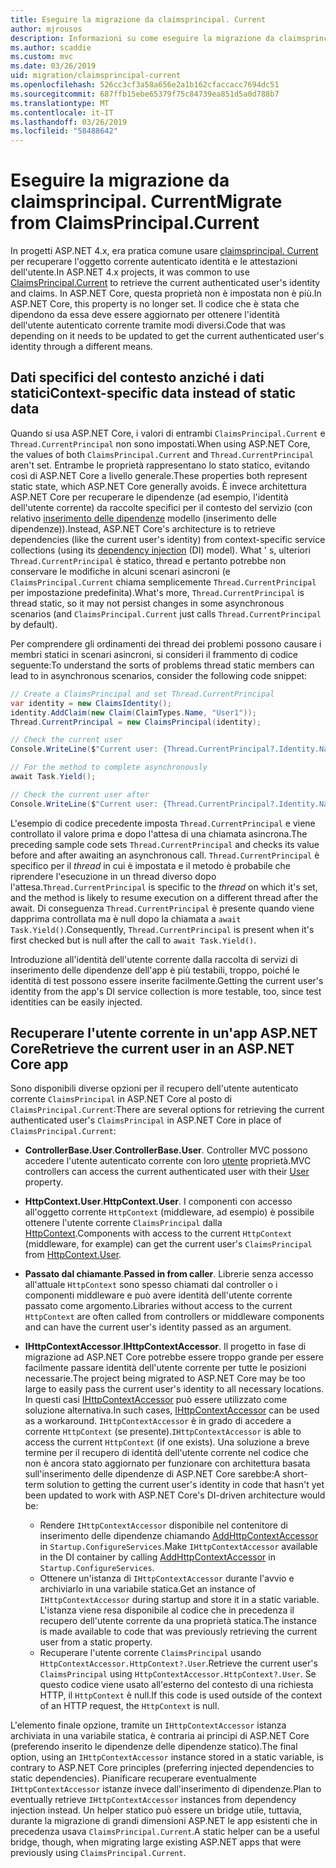 ```yaml
---
title: Eseguire la migrazione da claimsprincipal. Current
author: mjrousos
description: Informazioni su come eseguire la migrazione da claimsprincipal. Current per recuperare l'identità dell'utente autenticato corrente e le attestazioni in ASP.NET Core.
ms.author: scaddie
ms.custom: mvc
ms.date: 03/26/2019
uid: migration/claimsprincipal-current
ms.openlocfilehash: 526cc3cf3a58a656e2a1b162cfaccacc7694dc51
ms.sourcegitcommit: 687ffb15ebe65379f75c84739ea851d5a0d788b7
ms.translationtype: MT
ms.contentlocale: it-IT
ms.lasthandoff: 03/26/2019
ms.locfileid: "58488642"
---
```

# <a name="migrate-from-claimsprincipalcurrent"></a><span data-ttu-id="2776f-103">Eseguire la migrazione da claimsprincipal. Current</span><span class="sxs-lookup"><span data-stu-id="2776f-103">Migrate from ClaimsPrincipal.Current</span></span>

<span data-ttu-id="2776f-104">In progetti ASP.NET 4.x, era pratica comune usare [claimsprincipal. Current](/dotnet/api/system.security.claims.claimsprincipal.current) per recuperare l'oggetto corrente autenticato identità e le attestazioni dell'utente.</span><span class="sxs-lookup"><span data-stu-id="2776f-104">In ASP.NET 4.x projects, it was common to use [ClaimsPrincipal.Current](/dotnet/api/system.security.claims.claimsprincipal.current) to retrieve the current authenticated user's identity and claims.</span></span> <span data-ttu-id="2776f-105">In ASP.NET Core, questa proprietà non è impostata non è più.</span><span class="sxs-lookup"><span data-stu-id="2776f-105">In ASP.NET Core, this property is no longer set.</span></span> <span data-ttu-id="2776f-106">Il codice che è stata che dipendono da essa deve essere aggiornato per ottenere l'identità dell'utente autenticato corrente tramite modi diversi.</span><span class="sxs-lookup"><span data-stu-id="2776f-106">Code that was depending on it needs to be updated to get the current authenticated user's identity through a different means.</span></span>

## <a name="context-specific-data-instead-of-static-data"></a><span data-ttu-id="2776f-107">Dati specifici del contesto anziché i dati statici</span><span class="sxs-lookup"><span data-stu-id="2776f-107">Context-specific data instead of static data</span></span>

<span data-ttu-id="2776f-108">Quando si usa ASP.NET Core, i valori di entrambi `ClaimsPrincipal.Current` e `Thread.CurrentPrincipal` non sono impostati.</span><span class="sxs-lookup"><span data-stu-id="2776f-108">When using ASP.NET Core, the values of both `ClaimsPrincipal.Current` and `Thread.CurrentPrincipal` aren't set.</span></span> <span data-ttu-id="2776f-109">Entrambe le proprietà rappresentano lo stato statico, evitando così di ASP.NET Core a livello generale.</span><span class="sxs-lookup"><span data-stu-id="2776f-109">These properties both represent static state, which ASP.NET Core generally avoids.</span></span> <span data-ttu-id="2776f-110">È invece architettura ASP.NET Core per recuperare le dipendenze (ad esempio, l'identità dell'utente corrente) da raccolte specifici per il contesto del servizio (con relativo [inserimento delle dipendenze](xref:fundamentals/dependency-injection) modello (inserimento delle dipendenze)).</span><span class="sxs-lookup"><span data-stu-id="2776f-110">Instead, ASP.NET Core's architecture is to retrieve dependencies (like the current user's identity) from context-specific service collections (using its [dependency injection](xref:fundamentals/dependency-injection) (DI) model).</span></span> <span data-ttu-id="2776f-111">What ' s, ulteriori `Thread.CurrentPrincipal` è statico, thread e pertanto potrebbe non conservare le modifiche in alcuni scenari asincroni (e `ClaimsPrincipal.Current` chiama semplicemente `Thread.CurrentPrincipal` per impostazione predefinita).</span><span class="sxs-lookup"><span data-stu-id="2776f-111">What's more, `Thread.CurrentPrincipal` is thread static, so it may not persist changes in some asynchronous scenarios (and `ClaimsPrincipal.Current` just calls `Thread.CurrentPrincipal` by default).</span></span>

<span data-ttu-id="2776f-112">Per comprendere gli ordinamenti dei thread dei problemi possono causare i membri statici in scenari asincroni, si consideri il frammento di codice seguente:</span><span class="sxs-lookup"><span data-stu-id="2776f-112">To understand the sorts of problems thread static members can lead to in asynchronous scenarios, consider the following code snippet:</span></span>

```csharp
// Create a ClaimsPrincipal and set Thread.CurrentPrincipal
var identity = new ClaimsIdentity();
identity.AddClaim(new Claim(ClaimTypes.Name, "User1"));
Thread.CurrentPrincipal = new ClaimsPrincipal(identity);

// Check the current user
Console.WriteLine($"Current user: {Thread.CurrentPrincipal?.Identity.Name}");

// For the method to complete asynchronously
await Task.Yield();

// Check the current user after
Console.WriteLine($"Current user: {Thread.CurrentPrincipal?.Identity.Name}");
```

<span data-ttu-id="2776f-113">L'esempio di codice precedente imposta `Thread.CurrentPrincipal` e viene controllato il valore prima e dopo l'attesa di una chiamata asincrona.</span><span class="sxs-lookup"><span data-stu-id="2776f-113">The preceding sample code sets `Thread.CurrentPrincipal` and checks its value before and after awaiting an asynchronous call.</span></span> <span data-ttu-id="2776f-114">`Thread.CurrentPrincipal` è specifico per il *thread* in cui è impostata e il metodo è probabile che riprendere l'esecuzione in un thread diverso dopo l'attesa.</span><span class="sxs-lookup"><span data-stu-id="2776f-114">`Thread.CurrentPrincipal` is specific to the *thread* on which it's set, and the method is likely to resume execution on a different thread after the await.</span></span> <span data-ttu-id="2776f-115">Di conseguenza `Thread.CurrentPrincipal` è presente quando viene dapprima controllata ma è null dopo la chiamata a `await Task.Yield()`.</span><span class="sxs-lookup"><span data-stu-id="2776f-115">Consequently, `Thread.CurrentPrincipal` is present when it's first checked but is null after the call to `await Task.Yield()`.</span></span>

<span data-ttu-id="2776f-116">Introduzione all'identità dell'utente corrente dalla raccolta di servizi di inserimento delle dipendenze dell'app è più testabili, troppo, poiché le identità di test possono essere inserite facilmente.</span><span class="sxs-lookup"><span data-stu-id="2776f-116">Getting the current user's identity from the app's DI service collection is more testable, too, since test identities can be easily injected.</span></span>

## <a name="retrieve-the-current-user-in-an-aspnet-core-app"></a><span data-ttu-id="2776f-117">Recuperare l'utente corrente in un'app ASP.NET Core</span><span class="sxs-lookup"><span data-stu-id="2776f-117">Retrieve the current user in an ASP.NET Core app</span></span>

<span data-ttu-id="2776f-118">Sono disponibili diverse opzioni per il recupero dell'utente autenticato corrente `ClaimsPrincipal` in ASP.NET Core al posto di `ClaimsPrincipal.Current`:</span><span class="sxs-lookup"><span data-stu-id="2776f-118">There are several options for retrieving the current authenticated user's `ClaimsPrincipal` in ASP.NET Core in place of `ClaimsPrincipal.Current`:</span></span>

* <span data-ttu-id="2776f-119">**ControllerBase.User**.</span><span class="sxs-lookup"><span data-stu-id="2776f-119">**ControllerBase.User**.</span></span> <span data-ttu-id="2776f-120">Controller MVC possono accedere l'utente autenticato corrente con loro [utente](/dotnet/api/microsoft.aspnetcore.mvc.controllerbase.user) proprietà.</span><span class="sxs-lookup"><span data-stu-id="2776f-120">MVC controllers can access the current authenticated user with their [User](/dotnet/api/microsoft.aspnetcore.mvc.controllerbase.user) property.</span></span>
* <span data-ttu-id="2776f-121">**HttpContext.User**.</span><span class="sxs-lookup"><span data-stu-id="2776f-121">**HttpContext.User**.</span></span> <span data-ttu-id="2776f-122">I componenti con accesso all'oggetto corrente `HttpContext` (middleware, ad esempio) è possibile ottenere l'utente corrente `ClaimsPrincipal` dalla [HttpContext](/dotnet/api/microsoft.aspnetcore.http.httpcontext.user).</span><span class="sxs-lookup"><span data-stu-id="2776f-122">Components with access to the current `HttpContext` (middleware, for example) can get the current user's `ClaimsPrincipal` from [HttpContext.User](/dotnet/api/microsoft.aspnetcore.http.httpcontext.user).</span></span>
* <span data-ttu-id="2776f-123">**Passato dal chiamante**.</span><span class="sxs-lookup"><span data-stu-id="2776f-123">**Passed in from caller**.</span></span> <span data-ttu-id="2776f-124">Librerie senza accesso all'attuale `HttpContext` sono spesso chiamati dal controller o i componenti middleware e può avere identità dell'utente corrente passato come argomento.</span><span class="sxs-lookup"><span data-stu-id="2776f-124">Libraries without access to the current `HttpContext` are often called from controllers or middleware components and can have the current user's identity passed as an argument.</span></span>
* <span data-ttu-id="2776f-125">**IHttpContextAccessor**.</span><span class="sxs-lookup"><span data-stu-id="2776f-125">**IHttpContextAccessor**.</span></span> <span data-ttu-id="2776f-126">Il progetto in fase di migrazione ad ASP.NET Core potrebbe essere troppo grande per essere facilmente passare identità dell'utente corrente per tutte le posizioni necessarie.</span><span class="sxs-lookup"><span data-stu-id="2776f-126">The project being migrated to ASP.NET Core may be too large to easily pass the current user's identity to all necessary locations.</span></span> <span data-ttu-id="2776f-127">In questi casi [IHttpContextAccessor](/dotnet/api/microsoft.aspnetcore.http.ihttpcontextaccessor) può essere utilizzato come soluzione alternativa.</span><span class="sxs-lookup"><span data-stu-id="2776f-127">In such cases, [IHttpContextAccessor](/dotnet/api/microsoft.aspnetcore.http.ihttpcontextaccessor) can be used as a workaround.</span></span> <span data-ttu-id="2776f-128">`IHttpContextAccessor` è in grado di accedere a corrente `HttpContext` (se presente).</span><span class="sxs-lookup"><span data-stu-id="2776f-128">`IHttpContextAccessor` is able to access the current `HttpContext` (if one exists).</span></span> <span data-ttu-id="2776f-129">Una soluzione a breve termine per il recupero di identità dell'utente corrente nel codice che non è ancora stato aggiornato per funzionare con architettura basata sull'inserimento delle dipendenze di ASP.NET Core sarebbe:</span><span class="sxs-lookup"><span data-stu-id="2776f-129">A short-term solution to getting the current user's identity in code that hasn't yet been updated to work with ASP.NET Core's DI-driven architecture would be:</span></span>

  * <span data-ttu-id="2776f-130">Rendere `IHttpContextAccessor` disponibile nel contenitore di inserimento delle dipendenze chiamando [AddHttpContextAccessor](https://github.com/aspnet/Hosting/issues/793) in `Startup.ConfigureServices`.</span><span class="sxs-lookup"><span data-stu-id="2776f-130">Make `IHttpContextAccessor` available in the DI container by calling [AddHttpContextAccessor](https://github.com/aspnet/Hosting/issues/793) in `Startup.ConfigureServices`.</span></span>
  * <span data-ttu-id="2776f-131">Ottenere un'istanza di `IHttpContextAccessor` durante l'avvio e archiviarlo in una variabile statica.</span><span class="sxs-lookup"><span data-stu-id="2776f-131">Get an instance of `IHttpContextAccessor` during startup and store it in a static variable.</span></span> <span data-ttu-id="2776f-132">L'istanza viene resa disponibile al codice che in precedenza il recupero dell'utente corrente da una proprietà statica.</span><span class="sxs-lookup"><span data-stu-id="2776f-132">The instance is made available to code that was previously retrieving the current user from a static property.</span></span>
  * <span data-ttu-id="2776f-133">Recuperare l'utente corrente `ClaimsPrincipal` usando `HttpContextAccessor.HttpContext?.User`.</span><span class="sxs-lookup"><span data-stu-id="2776f-133">Retrieve the current user's `ClaimsPrincipal` using `HttpContextAccessor.HttpContext?.User`.</span></span> <span data-ttu-id="2776f-134">Se questo codice viene usato all'esterno del contesto di una richiesta HTTP, il `HttpContext` è null.</span><span class="sxs-lookup"><span data-stu-id="2776f-134">If this code is used outside of the context of an HTTP request, the `HttpContext` is null.</span></span>

<span data-ttu-id="2776f-135">L'elemento finale opzione, tramite un `IHttpContextAccessor` istanza archiviata in una variabile statica, è contraria ai principi di ASP.NET Core (preferendo inserito le dipendenze delle dipendenze statico).</span><span class="sxs-lookup"><span data-stu-id="2776f-135">The final option, using an `IHttpContextAccessor` instance stored in a static variable, is contrary to ASP.NET Core principles (preferring injected dependencies to static dependencies).</span></span> <span data-ttu-id="2776f-136">Pianificare recuperare eventualmente `IHttpContextAccessor` istanze invece dall'inserimento di dipendenze.</span><span class="sxs-lookup"><span data-stu-id="2776f-136">Plan to eventually retrieve `IHttpContextAccessor` instances from dependency injection instead.</span></span> <span data-ttu-id="2776f-137">Un helper statico può essere un bridge utile, tuttavia, durante la migrazione di grandi dimensioni ASP.NET le app esistenti che in precedenza usava `ClaimsPrincipal.Current`.</span><span class="sxs-lookup"><span data-stu-id="2776f-137">A static helper can be a useful bridge, though, when migrating large existing ASP.NET apps that were previously using `ClaimsPrincipal.Current`.</span></span>
